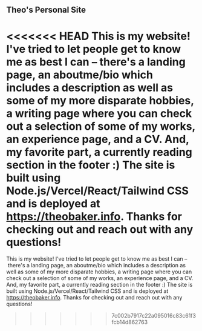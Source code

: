 ## Theo's Personal Site
<<<<<<< HEAD
This is my website! I've tried to let people get to know me as best I can – there's a landing page, an aboutme/bio which includes a description as well as some of my more disparate hobbies, a writing page where you can check out a selection of some of my works, an experience page, and a CV. And, my favorite part, a currently reading section in the footer :) The site is built using Node.js/Vercel/React/Tailwind CSS and is deployed at https://theobaker.info. Thanks for checking out and reach out with any questions!
=======
This is my website! I've tried to let people get to know me as best I can – there's a landing page, an aboutme/bio which includes a description as well as some of my more disparate hobbies, a writing page where you can check out a selection of some of my works, an experience page, and a CV. And, my favorite part, a currently reading section in the footer :) The site is built using Node.js/Vercel/React/Tailwind CSS and is deployed at https://theobaker.info. Thanks for checking out and reach out with any questions!
>>>>>>> 7c002b7917c22a095016c83c61f3fcb14d862763
